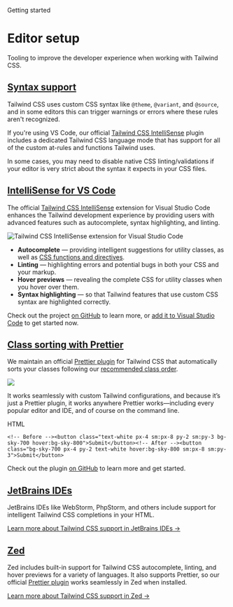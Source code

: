 <!--$-->

<!--/$-->

Getting started

# Editor setup

Tooling to improve the developer experience when working with Tailwind CSS.

## [Syntax support](#syntax-support)

Tailwind CSS uses custom CSS syntax like `@theme`, `@variant`, and `@source`, and in some editors this can trigger warnings or errors where these rules aren't recognized.

If you're using VS Code, our official [Tailwind CSS IntelliSense](https://marketplace.visualstudio.com/items?itemName=bradlc.vscode-tailwindcss) plugin includes a dedicated Tailwind CSS language mode that has support for all of the custom at-rules and functions Tailwind uses.

In some cases, you may need to disable native CSS linting/validations if your editor is very strict about the syntax it expects in your CSS files.

## [IntelliSense for VS Code](#intellisense-for-vs-code)

The official [Tailwind CSS IntelliSense](https://marketplace.visualstudio.com/items?itemName=bradlc.vscode-tailwindcss) extension for Visual Studio Code enhances the Tailwind development experience by providing users with advanced features such as autocomplete, syntax highlighting, and linting.

![Tailwind CSS IntelliSense extension for Visual Studio Code](/_next/static/media/intellisense.c22de782.png)

- **Autocomplete** — providing intelligent suggestions for utility classes, as well as [CSS functions and directives](/docs/functions-and-directives).
- **Linting** — highlighting errors and potential bugs in both your CSS and your markup.
- **Hover previews** — revealing the complete CSS for utility classes when you hover over them.
- **Syntax highlighting** — so that Tailwind features that use custom CSS syntax are highlighted correctly.

Check out the project [on GitHub](https://github.com/tailwindcss/intellisense) to learn more, or [add it to Visual Studio Code](vscode:extension/bradlc.vscode-tailwindcss) to get started now.

## [Class sorting with Prettier](#class-sorting-with-prettier)

We maintain an official [Prettier plugin](https://github.com/tailwindlabs/prettier-plugin-tailwindcss) for Tailwind CSS that automatically sorts your classes following our [recommended class order](/blog/automatic-class-sorting-with-prettier#how-classes-are-sorted).

![](/_next/static/media/prettier-banner.79c40690.jpg)

It works seamlessly with custom Tailwind configurations, and because it’s just a Prettier plugin, it works anywhere Prettier works—including every popular editor and IDE, and of course on the command line.

<!-- -->

HTML

```
<!-- Before --><button class="text-white px-4 sm:px-8 py-2 sm:py-3 bg-sky-700 hover:bg-sky-800">Submit</button><!-- After --><button class="bg-sky-700 px-4 py-2 text-white hover:bg-sky-800 sm:px-8 sm:py-3">Submit</button>
```

Check out the plugin [on GitHub](https://github.com/tailwindlabs/prettier-plugin-tailwindcss) to learn more and get started.

## [JetBrains IDEs](#jetbrains-ides)

JetBrains IDEs like WebStorm, PhpStorm, and others include support for intelligent Tailwind CSS completions in your HTML.

[Learn more about Tailwind CSS support in JetBrains IDEs →](https://www.jetbrains.com/help/webstorm/tailwind-css.html)

## [Zed](#zed)

Zed includes built-in support for Tailwind CSS autocomplete, linting, and hover previews for a variety of languages. It also supports Prettier, so our official [Prettier plugin](https://github.com/tailwindlabs/prettier-plugin-tailwindcss) works seamlessly in Zed when installed.

[Learn more about Tailwind CSS support in Zed →](https://zed.dev/docs/languages/tailwindcss)

<!--$-->

<!--/$-->
